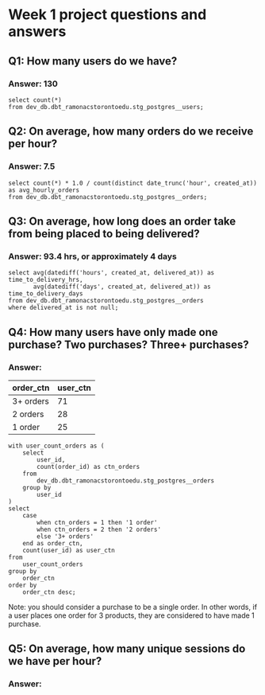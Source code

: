 # Week 1 project questions and answers

## Q1: How many users do we have?

### Answer: 130

```
select count(*) 
from dev_db.dbt_ramonacstorontoedu.stg_postgres__users;
```

## Q2: On average, how many orders do we receive per hour?
### Answer: 7.5

```
select count(*) * 1.0 / count(distinct date_trunc('hour', created_at)) as avg_hourly_orders
from dev_db.dbt_ramonacstorontoedu.stg_postgres__orders;
```

## Q3: On average, how long does an order take from being placed to being delivered?
### Answer: 93.4 hrs, or approximately 4 days

```
select avg(datediff('hours', created_at, delivered_at)) as time_to_delivery_hrs, 
       avg(datediff('days', created_at, delivered_at)) as time_to_delivery_days
from dev_db.dbt_ramonacstorontoedu.stg_postgres__orders
where delivered_at is not null;
```

## Q4: How many users have only made one purchase? Two purchases? Three+ purchases?
### Answer:
| order_ctn  | user_ctn  |
|------------|-----------|
| 3+ orders | 71 |
| 2 orders | 28 |
| 1 order | 25 |

```
with user_count_orders as (
    select 
        user_id,
        count(order_id) as ctn_orders
    from 
        dev_db.dbt_ramonacstorontoedu.stg_postgres__orders
    group by 
        user_id
)
select 
    case 
        when ctn_orders = 1 then '1 order'
        when ctn_orders = 2 then '2 orders'
        else '3+ orders'
    end as order_ctn,
    count(user_id) as user_ctn
from 
    user_count_orders
group by 
    order_ctn
order by 
    order_ctn desc;
```
Note: you should consider a purchase to be a single order. In other words, if a user places one order for 3 products, they are considered to have made 1 purchase.

## Q5: On average, how many unique sessions do we have per hour?
### Answer:
```
```
